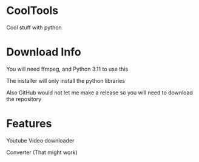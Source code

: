# CoolTools
Cool stuff with python

# Download Info
You will need ffmpeg, and Python 3.11 to use this

The installer will only install the python libraries

Also GitHub would not let me make a release so you will need to download the repository

# Features
Youtube Video downloader

Converter (That might work)
